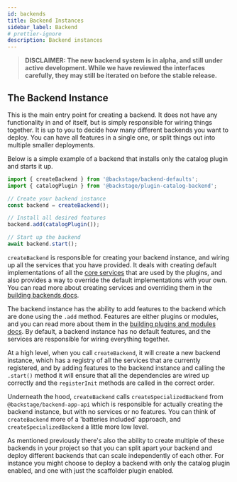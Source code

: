 ```yaml
---
id: backends
title: Backend Instances
sidebar_label: Backend
# prettier-ignore
description: Backend instances
---
```


> **DISCLAIMER: The new backend system is in alpha, and still under active development. While we have reviewed the interfaces carefully, they may still be iterated on before the stable release.**

## The Backend Instance

This is the main entry point for creating a backend. It does not have any functionality in and of itself, but is simply responsible for wiring things together.
It is up to you to decide how many different backends you want to deploy. You can have all features in a single one, or split things out into multiple smaller deployments.

Below is a simple example of a backend that installs only the catalog plugin and starts it up.

```ts
import { createBackend } from '@backstage/backend-defaults';
import { catalogPlugin } from '@backstage/plugin-catalog-backend';

// Create your backend instance
const backend = createBackend();

// Install all desired features
backend.add(catalogPlugin());

// Start up the backend
await backend.start();
```

`createBackend` is responsible for creating your backend instance, and wiring up all the services that you have provided. It deals with creating default implementations of all the [core services](../core-services/01-index.md) that are used by the plugins, and also provides a way to override the default implementations with your own. You can read more about creating services and overriding them in the [building backends docs](../building-backends/01-index.md).

The backend instance has the ability to add features to the backend which are done using the `.add` method. Features are either plugins or modules, and you can read more about them in the [building plugins and modules docs](../building-plugins-and-modules/01-index.md). By default, a backend instance has no default features, and the services are responsible for wiring everything together.

At a high level, when you call `createBackend`, it will create a new backend instance, which has a registry of all the services that are currently registered, and by adding features to the backend instance and calling the `.start()` method it will ensure that all the dependencies are wired up correctly and the `registerInit` methods are called in the correct order.

Underneath the hood, `createBackend` calls `createSpecializedBackend` from `@backstage/backend-app-api` which is responsible for actually creating the backend instance, but with no services or no features. You can think of `createBackend` more of a 'batteries included' approach, and `createSpecializedBackend` a little more low level.

As mentioned previously there's also the ability to create multiple of these backends in your project so that you can split apart your backend and deploy different backends that can scale independently of each other. For instance you might choose to deploy a backend with only the catalog plugin enabled, and one with just the scaffolder plugin enabled.
